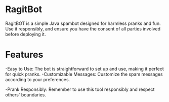 # RagitBot

RagitBOT is a simple Java spambot designed for harmless pranks and fun. Use it responsibly, and ensure you have the consent of all parties involved before deploying it.

# Features
-Easy to Use: The bot is straightforward to set up and use, making it perfect for quick pranks.
-Customizable Messages: Customize the spam messages according to your preferences.

-Prank Responsibly: Remember to use this tool responsibly and respect others' boundaries.
